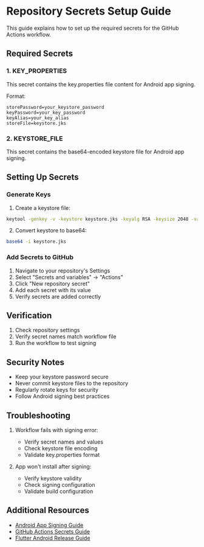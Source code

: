 # Repository Secrets Setup Guide

This guide explains how to set up the required secrets for the GitHub Actions workflow.

## Required Secrets

### 1. KEY_PROPERTIES
This secret contains the key.properties file content for Android app signing.

Format:
```properties
storePassword=your_keystore_password
keyPassword=your_key_password
keyAlias=your_key_alias
storeFile=keystore.jks
```

### 2. KEYSTORE_FILE
This secret contains the base64-encoded keystore file for Android app signing.

## Setting Up Secrets

### Generate Keys
1. Create a keystore file:
```bash
keytool -genkey -v -keystore keystore.jks -keyalg RSA -keysize 2048 -validity 10000 -alias upload
```

2. Convert keystore to base64:
```bash
base64 -i keystore.jks
```

### Add Secrets to GitHub

1. Navigate to your repository's Settings
2. Select "Secrets and variables" → "Actions"
3. Click "New repository secret"
4. Add each secret with its value
5. Verify secrets are added correctly

## Verification

1. Check repository settings
2. Verify secret names match workflow file
3. Run the workflow to test signing

## Security Notes

- Keep your keystore password secure
- Never commit keystore files to the repository
- Regularly rotate keys for security
- Follow Android signing best practices

## Troubleshooting

1. Workflow fails with signing error:
   - Verify secret names and values
   - Check keystore file encoding
   - Validate key.properties format

2. App won't install after signing:
   - Verify keystore validity
   - Check signing configuration
   - Validate build configuration

## Additional Resources

- [Android App Signing Guide](https://developer.android.com/studio/publish/app-signing)
- [GitHub Actions Secrets Guide](https://docs.github.com/en/actions/security-guides/encrypted-secrets)
- [Flutter Android Release Guide](https://docs.flutter.dev/deployment/android)